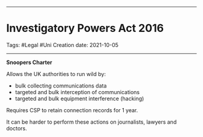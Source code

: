 -----------------------------------------------
# Investigatory Powers Act 2016
Tags:  #Legal #Uni 
Creation date: 2021-10-05

-----------------------------------------------

**Snoopers Charter**

Allows the UK authorities to run wild by:
-	bulk collecting communications data
-	targeted and bulk interception of communications
-	targeted and bulk equipment interference (hacking)

Requires CSP to retain connection records for 1 year.

It can be harder to perform these actions on journalists, lawyers and doctors.